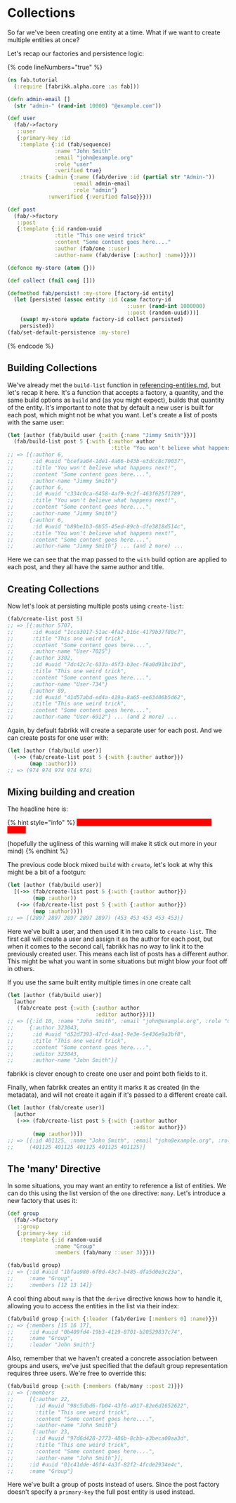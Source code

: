 # Collections

So far we've been creating one entity at a time. What if we want to create multiple entities at once?

Let's recap our factories and persistence logic:

{% code lineNumbers="true" %}
```clojure
(ns fab.tutorial
  (:require [fabrikk.alpha.core :as fab]))

(defn admin-email []
  (str "admin-" (rand-int 10000) "@example.com"))

(def user
  (fab/->factory
   ::user
   {:primary-key :id
    :template {:id (fab/sequence)
               :name "John Smith"
               :email "john@example.org"
               :role "user"
               :verified true}
    :traits {:admin {:name (fab/derive :id (partial str "Admin-"))
                     :email admin-email
                     :role "admin"}
             :unverified {:verified false}}}))

(def post
  (fab/->factory
   ::post
   {:template {:id random-uuid
               :title "This one weird trick"
               :content "Some content goes here...."
               :author (fab/one ::user)
               :author-name (fab/derive [:author] :name)}}))

(defonce my-store (atom {}))

(def collect (fnil conj []))

(defmethod fab/persist! :my-store [factory-id entity]
  (let [persisted (assoc entity :id (case factory-id
                                      ::user (rand-int 1000000)
                                      ::post (random-uuid)))]
    (swap! my-store update factory-id collect persisted)
    persisted))
(fab/set-default-persistence :my-store)
```
{% endcode %}

## Building Collections

We've already met the `build-list` function in [referencing-entities.md](referencing-entities.md "mention"), but let's recap it here. It's a function that accepts a factory, a quantity, and the same build options as `build` and (as you might expect), builds that quantity of the entity. It's important to note that by default a new user is built for each post, which might not be what you want. Let's create a list of posts with the same user:

```clojure
(let [author (fab/build user {:with {:name "Jimmy Smith"}})]
  (fab/build-list post 5 {:with {:author author
                                 :title "You won't believe what happens next!"}}))
;; => [{:author 6,
;;      :id #uuid "bcefaa04-1de1-4a66-b43b-e3dcc8c70037",
;;      :title "You won't believe what happens next!",
;;      :content "Some content goes here....",
;;      :author-name "Jimmy Smith"}
;;     {:author 6,
;;      :id #uuid "c334c0ca-6458-4af9-9c2f-463f625f1789",
;;      :title "You won't believe what happens next!",
;;      :content "Some content goes here....",
;;      :author-name "Jimmy Smith"}
;;     {:author 6,
;;      :id #uuid "b89be1b3-0b55-45ed-89cb-dfe3818d514c",
;;      :title "You won't believe what happens next!",
;;      :content "Some content goes here....",
;;      :author-name "Jimmy Smith"} ... (and 2 more) ...
```

Here we can see that the map passed to the `with` build option are applied to each post, and they all have the same author and title.

## Creating Collections

Now let's look at persisting multiple posts using `create-list`:

```clojure
(fab/create-list post 5)
;; => [{:author 5707,
;;      :id #uuid "1cca3017-51ac-4fa2-b16c-4179b37f80c7",
;;      :title "This one weird trick",
;;      :content "Some content goes here....",
;;      :author-name "User-7025"}
;;     {:author 3302,
;;      :id #uuid "7dc42c7c-033a-45f3-b3ec-f6a0d91bc1bd",
;;      :title "This one weird trick",
;;      :content "Some content goes here....",
;;      :author-name "User-734"}
;;     {:author 89,
;;      :id #uuid "41d57abd-ed4a-419a-8a65-ee63406b5d62",
;;      :title "This one weird trick",
;;      :content "Some content goes here....",
;;      :author-name "User-6912"} ... (and 2 more) ...
```

Again, by default fabrikk will create a separate user for each post. And we can create posts for one user with:

```clojure
(let [author (fab/build user)]
  (->> (fab/create-list post 5 {:with {:author author}})
       (map :author)))
;; => (974 974 974 974 974)
```

## Mixing building and creation

The headline here is:

{% hint style="info" %}
<mark style="color:red;background-color:red;">BE VERY CAUTIOUS WHEN MIXING build AND create</mark>

(hopefully the ugliness of this warning will make it stick out more in your mind)
{% endhint %}

The previous code block mixed `build` with `create`, let's look at why this might be a bit of a footgun:

```clojure
(let [author (fab/build user)]
  [(->> (fab/create-list post 5 {:with {:author author}})
        (map :author))
   (->> (fab/create-list post 5 {:with {:author author}})
        (map :author))])
;; => [(2897 2897 2897 2897 2897) (453 453 453 453 453)]
```

Here we've built a user, and then used it in two calls to `create-list`. The first call will create a user and assign it as the author for each post, but when it comes to the second call, fabrikk has no way to link it to the previously created user. This means each list of posts has a different author. This might be what you want in some situations but might blow your foot off in others.

If you use the same built entity multiple times in one create call:

```clojure
(let [author (fab/build user)]
  [author
   (fab/create post {:with {:author author
                            :editor author}})])
;; => [{:id 10, :name "John Smith", :email "john@example.org", :role "user", :verified true}
;;     {:author 323043,
;;      :id #uuid "d52d7393-47cd-4aa1-9e3e-5e436e9a3bf8",
;;      :title "This one weird trick",
;;      :content "Some content goes here....",
;;      :editor 323043,
;;      :author-name "John Smith"}]
```

fabrikk is clever enough to create one user and point both fields to it.

Finally, when fabrikk creates an entity it marks it as created (in the metadata), and will not create it again if it's passed to a different create call.

```clojure
(let [author (fab/create user)]
  [author
   (->> (fab/create-list post 5 {:with {:author author
                                        :editor author}})
        (map :author))])
;; => [{:id 401125, :name "John Smith", :email "john@example.org", :role "user", :verified true}
;;     (401125 401125 401125 401125 401125)]
```

## The 'many' Directive

In some situations, you may want an entity to reference a list of entities. We can do this using the list version of the `one` directive: `many`. Let's introduce a new factory that uses it:

```clojure
(def group
  (fab/->factory
   ::group
   {:primary-key :id
    :template {:id random-uuid
               :name "Group"
               :members (fab/many ::user 3)}}))

(fab/build group)
;; => {:id #uuid "1bfaa980-6f0d-43c7-b485-dfa5d0e3c23a", 
;;     :name "Group",
;;     :members [12 13 14]}
```

A cool thing about `many` is that the `derive` directive knows how to handle it, allowing you to access the entities in the list via their index:

```clojure
(fab/build group {:with {:leader (fab/derive [:members 0] :name)}})
;; => {:members [15 16 17], 
;;     :id #uuid "0b409fd4-19b3-4119-8701-b20529837c74", 
;;     :name "Group", 
;;     :leader "John Smith"}
```

Also, remember that we haven't created a concrete association between groups and users, we've just specified that the default group representation requires three users. We're free to override this:

```clojure
(fab/build group {:with {:members (fab/many ::post 2)}})
;; => {:members
;;     [{:author 22,
;;       :id #uuid "98c5dbd6-fb04-43f6-a917-82e6d1652622",
;;       :title "This one weird trick",
;;       :content "Some content goes here....",
;;       :author-name "John Smith"}
;;      {:author 23,
;;       :id #uuid "97d6d428-2773-486b-8cbb-a3beca00aa3d",
;;       :title "This one weird trick",
;;       :content "Some content goes here....",
;;       :author-name "John Smith"}],
;;     :id #uuid "01c41dde-46f4-4a3f-82f2-4fcde2934e4c",
;;     :name "Group"}
```

Here we've built a group of posts instead of users. Since the post factory doesn't specify a `primary-key` the full post entity is used instead.
